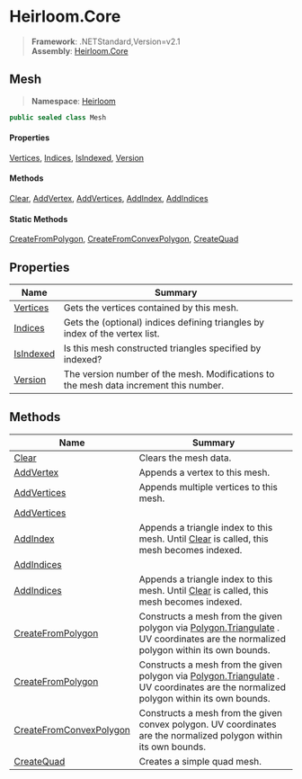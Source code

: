 # Heirloom.Core

> **Framework**: .NETStandard,Version=v2.1  
> **Assembly**: [Heirloom.Core][0]  

## Mesh

> **Namespace**: [Heirloom][0]  

```cs
public sealed class Mesh
```

#### Properties

[Vertices][1], [Indices][2], [IsIndexed][3], [Version][4]

#### Methods

[Clear][5], [AddVertex][6], [AddVertices][7], [AddIndex][8], [AddIndices][9]

#### Static Methods

[CreateFromPolygon][10], [CreateFromConvexPolygon][11], [CreateQuad][12]

## Properties

| Name           | Summary                                                                               |
|----------------|---------------------------------------------------------------------------------------|
| [Vertices][1]  | Gets the vertices contained by this mesh.                                             |
| [Indices][2]   | Gets the (optional) indices defining triangles by index of the vertex list.           |
| [IsIndexed][3] | Is this mesh constructed triangles specified by indexed?                              |
| [Version][4]   | The version number of the mesh. Modifications to the mesh data increment this number. |

## Methods

| Name                          | Summary                                                                                                                                   |
|-------------------------------|-------------------------------------------------------------------------------------------------------------------------------------------|
| [Clear][5]                    | Clears the mesh data.                                                                                                                     |
| [AddVertex][6]                | Appends a vertex to this mesh.                                                                                                            |
| [AddVertices][7]              | Appends multiple vertices to this mesh.                                                                                                   |
| [AddVertices][7]              |                                                                                                                                           |
| [AddIndex][8]                 | Appends a triangle index to this mesh. Until [Clear][5] is called, this mesh becomes indexed.                                             |
| [AddIndices][9]               |                                                                                                                                           |
| [AddIndices][9]               | Appends a triangle index to this mesh. Until [Clear][5] is called, this mesh becomes indexed.                                             |
| [CreateFromPolygon][10]       | Constructs a mesh from the given polygon via [Polygon.Triangulate][13] . UV coordinates are the normalized polygon within its own bounds. |
| [CreateFromPolygon][10]       | Constructs a mesh from the given polygon via [Polygon.Triangulate][13] . UV coordinates are the normalized polygon within its own bounds. |
| [CreateFromConvexPolygon][11] | Constructs a mesh from the given convex polygon. UV coordinates are the normalized polygon within its own bounds.                         |
| [CreateQuad][12]              | Creates a simple quad mesh.                                                                                                               |

[0]: ../Heirloom.Core.md
[1]: Heirloom.Mesh.Vertices.md
[2]: Heirloom.Mesh.Indices.md
[3]: Heirloom.Mesh.IsIndexed.md
[4]: Heirloom.Mesh.Version.md
[5]: Heirloom.Mesh.Clear.md
[6]: Heirloom.Mesh.AddVertex.md
[7]: Heirloom.Mesh.AddVertices.md
[8]: Heirloom.Mesh.AddIndex.md
[9]: Heirloom.Mesh.AddIndices.md
[10]: Heirloom.Mesh.CreateFromPolygon.md
[11]: Heirloom.Mesh.CreateFromConvexPolygon.md
[12]: Heirloom.Mesh.CreateQuad.md
[13]: Heirloom.Polygon.Triangulate.md

